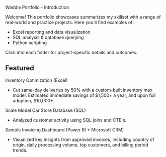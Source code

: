 Waddle Portfolio - Introduction

Welcome! This portfolio showcases summarizes my skillset with a range of real-world and practice projects. Here you'll find examples of:

- Excel reporting and data visualization
- SQL analysis & database querying
- Python scripting

Click into each folder for project-specific details and outcomes.

## Featured

Inventory Optimization (Excel)

- Cut same-day deliveries by 50% with a custom-built inventory max model. Estimated immediate savings of $1,500+ a year, and upon full adoption, $10,000+.

 
Scale Model Car Store Database (SQL)

- Analyzed customer activity using SQL joins and CTE's.   


Sample Invoicing Dashboard (Power BI + Microsoft CRM)

- Visualized key insights from approved invoices, including country of origin, daily processing volume, top customers, and billing period trends.
